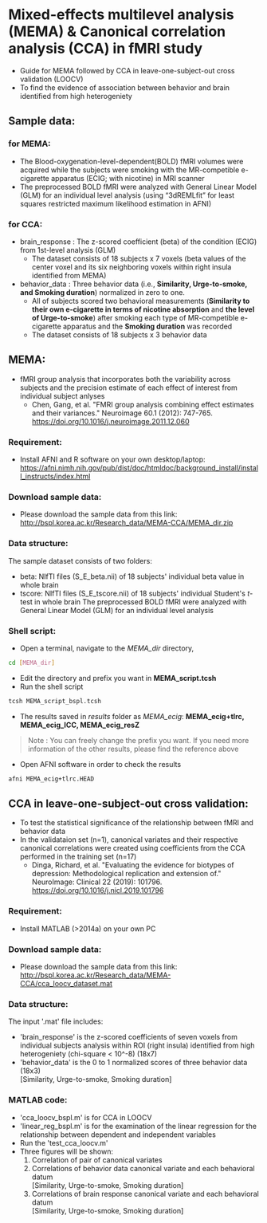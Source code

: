 # Mixed-effects multilevel analysis (MEMA) & Canonical correlation analysis (CCA) in fMRI study
* Guide for MEMA followed by CCA in leave-one-subject-out cross validation (LOOCV)
* To find the evidence of association between behavior and brain identified from high heterogeniety

## Sample data:
### for MEMA:
* The Blood-oxygenation-level-dependent(BOLD) fMRI volumes were acquired while the subjects were smoking with the MR-competible e-cigarette apparatus (ECIG; with nicotine) in MRI scanner  
* The preprocessed BOLD fMRI were analyzed with General Linear Model (GLM) for an individual level analysis (using “3dREMLfit” for least squares restricted maximum likelihood estimation in AFNI)

### for CCA:
* brain_response : The z-scored coefficient (beta) of the condition (ECIG) from 1st-level analysis (GLM) 
  * The dataset consists of 18 subjects x 7 voxels (beta values of the center voxel and its six neighboring voxels within right insula identified from MEMA)
* behavior_data : Three behavior data (i.e., **Similarity, Urge-to-smoke, and Smoking duration**) normalized in zero to one. 
  * All of subjects scored two behavioral measurements (**Similarity to their own e-cigarette in terms of nicotine absorption** and **the level of Urge-to-smoke**) after smoking each type of MR-competible e-cigarette apparatus and the **Smoking duration** was recorded
  * The dataset consists of 18 subjects x 3 behavior data

## MEMA:
* fMRI group analysis that incorporates both the variability across subjects and the precision estimate of each effect of interest from individual subject anlyses
  * Chen, Gang, et al. "FMRI group analysis combining effect estimates and their variances." Neuroimage 60.1 (2012): 747-765. <https://doi.org/10.1016/j.neuroimage.2011.12.060>
### Requirement:
* Install AFNI and R software on your own desktop/laptop: https://afni.nimh.nih.gov/pub/dist/doc/htmldoc/background_install/install_instructs/index.html
### Download sample data:
* Please download the sample data from this link: http://bspl.korea.ac.kr/Research_data/MEMA-CCA/MEMA_dir.zip
### Data structure:
The sample dataset consists of two folders:
* beta: NIfTI files (S_E_beta.nii) of 18 subjects' individual beta value in whole brain 
* tscore: NIfTI files (S_E_tscore.nii) of 18 subjects' individual Student's *t*-test in whole brain 
The preprocessed BOLD fMRI were analyzed with General Linear Model (GLM) for an individual level analysis 
### Shell script:
* Open a terminal, navigate to the *MEMA_dir* directory, 
```bash
cd [MEMA_dir] 
``` 
* Edit the directory and prefix you want in **MEMA_script.tcsh**
* Run the shell script
```bash
tcsh MEMA_script_bspl.tcsh 
``` 
* The results saved in *results* folder as *MEMA_ecig*: **MEMA_ecig+tlrc, MEMA_ecig_ICC, MEMA_ecig_resZ**
> Note : You can freely change the prefix you want. If you need more information of the other results, please find the reference above
* Open AFNI software in order to check the results
```bash
afni MEMA_ecig+tlrc.HEAD
``` 


## CCA in leave-one-subject-out cross validation:
* To test the statistical significance of the relationship between fMRI and behavior data
* In the validataion set (n=1), canonical variates and their respective canonical correlations were created using coefficients from the CCA performed in the training set (n=17)
  * Dinga, Richard, et al. "Evaluating the evidence for biotypes of depression: Methodological replication and extension of." NeuroImage: Clinical 22 (2019): 101796. <https://doi.org/10.1016/j.nicl.2019.101796>
  
### Requirement:
* Install MATLAB (>2014a) on your own PC
### Download sample data:
* Please download the sample data from this link: http://bspl.korea.ac.kr/Research_data/MEMA-CCA/cca_loocv_dataset.mat
### Data structure:
The input '.mat' file includes:
* 'brain_response' is the z-scored coefficients of seven voxels from individual subjects analysis within ROI (right insula) identified from high heterogeniety (chi-square < 10^-8) (18x7)
* 'behavior_data' is the 0 to 1 normalized scores of three behavior data (18x3)   
[Similarity, Urge-to-smoke, Smoking duration]
### MATLAB code:
* 'cca_loocv_bspl.m' is for CCA in LOOCV
* 'linear_reg_bspl.m' is for the examination of the linear regression for the relationship between dependent and independent variables 
* Run the 'test_cca_loocv.m' 
* Three figures will be shown:
  1. Correlation of pair of canonical variates
  2. Correlations of behavior data canonical variate and each behavioral datum   
  [Similarity, Urge-to-smoke, Smoking duration]
  3. Correlations of brain response canonical variate and each behavioral datum   
  [Similarity, Urge-to-smoke, Smoking duration]
